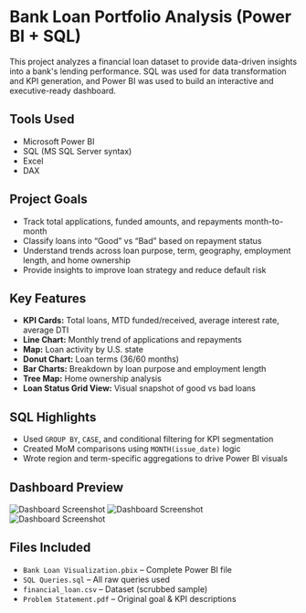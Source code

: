 # Bank Loan Portfolio Analysis (Power BI + SQL)

This project analyzes a financial loan dataset to provide data-driven insights into a bank's lending performance. SQL was used for data transformation and KPI generation, and Power BI was used to build an interactive and executive-ready dashboard.

## Tools Used
- Microsoft Power BI
- SQL (MS SQL Server syntax)
- Excel
- DAX

## Project Goals
- Track total applications, funded amounts, and repayments month-to-month
- Classify loans into “Good” vs “Bad” based on repayment status
- Understand trends across loan purpose, term, geography, employment length, and home ownership
- Provide insights to improve loan strategy and reduce default risk

## Key Features
- **KPI Cards:** Total loans, MTD funded/received, average interest rate, average DTI
- **Line Chart:** Monthly trend of applications and repayments
- **Map:** Loan activity by U.S. state
- **Donut Chart:** Loan terms (36/60 months)
- **Bar Charts:** Breakdown by loan purpose and employment length
- **Tree Map:** Home ownership analysis
- **Loan Status Grid View:** Visual snapshot of good vs bad loans

## SQL Highlights
- Used `GROUP BY`, `CASE`, and conditional filtering for KPI segmentation
- Created MoM comparisons using `MONTH(issue_date)` logic
- Wrote region and term-specific aggregations to drive Power BI visuals

## Dashboard Preview
![Dashboard Screenshot](images/Power_BI_Details_Screenshot.png)
![Dashboard Screenshot](images/Power_BI_Overview_Screenshot.png)
![Dashboard Screenshot](images/Power_BI_Summary_Screenshot.png)


## Files Included
- `Bank Loan Visualization.pbix` – Complete Power BI file
- `SQL Queries.sql` – All raw queries used
- `financial_loan.csv` – Dataset (scrubbed sample)
- `Problem Statement.pdf` – Original goal & KPI descriptions
